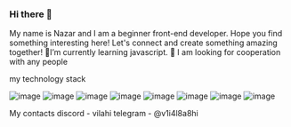 ### Hi there 👋
My name is Nazar and I am a beginner front-end developer. Hope you find something interesting here! Let's connect and create something amazing together!
🌱I’m currently learning javascript.
👯 I am looking for cooperation with any people

my technology stack

![image](https://github.com/Vilahi/Vilahi/assets/139176283/05e8678b-6228-475e-8582-86a214f49285) ![image](https://github.com/Vilahi/Vilahi/assets/139176283/c1cfbc58-9581-4274-9dbc-60bb230398af) ![image](https://github.com/Vilahi/Vilahi/assets/139176283/56e38b2a-627b-45c3-a8e2-3046c2a2c36a) ![image](https://github.com/Vilahi/Vilahi/assets/139176283/df3531d8-85db-4e55-99ad-8456060e0665) ![image](https://github.com/Vilahi/Vilahi/assets/139176283/a95ad4d3-6488-4eed-ac91-f3e8bb1a185e) ![image](https://github.com/Vilahi/Vilahi/assets/139176283/4817e9b9-6ba7-4ead-949f-b1c4dd2fb3a0) ![image](https://github.com/Vilahi/Vilahi/assets/139176283/e3dabafc-a00b-4002-b312-6c58fda345b1) ![image](https://github.com/Vilahi/Vilahi/assets/139176283/abc4ae02-1adf-4487-93b6-1a8b05796389)

My contacts
discord - vilahi
telegram - @v1i4l8a8hi
<!--
**Vilahi/Vilahi** is a ✨ _special_ ✨ repository because its `README.md` (this file) appears on your GitHub profile.

Here are some ideas to get you started:

- 🔭 I’m currently working on ...
- 🌱 I’m currently learning ...
- 👯 I’m looking to collaborate on ...
- 🤔 I’m looking for help with ...
- 💬 Ask me about ...
- 📫 How to reach me: ...
- 😄 Pronouns: ...
- ⚡ Fun fact: ...
-->
